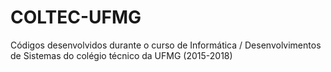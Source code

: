 # COLTEC-UFMG
Códigos desenvolvidos durante o curso de Informática / Desenvolvimentos de Sistemas do colégio técnico da UFMG (2015-2018)
